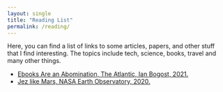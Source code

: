 ```yaml
---
layout: single
title: "Reading List"
permalink: /reading/
---
```


Here, you can find a list of links to some articles, papers, and other stuff that I find interesting. The topics include tech, science, books, travel and many other things.

* [Ebooks Are an Abomination, The Atlantic, Ian Bogost, 2021.](https://medium.com/the-atlantic/ebooks-are-an-abomination-2813205f6dee)
* [Jez like Mars, NASA Earth Observatory, 2020.](https://earthobservatory.nasa.gov/images/147041/jez-like-mars)
